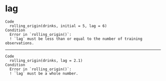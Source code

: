 # lag

    Code
      rolling_origin(drinks, initial = 5, lag = 6)
    Condition
      Error in `rolling_origin()`:
      ! `lag` must be less than or equal to the number of training observations.

---

    Code
      rolling_origin(drinks, lag = 2.1)
    Condition
      Error in `rolling_origin()`:
      ! `lag` must be a whole number.

